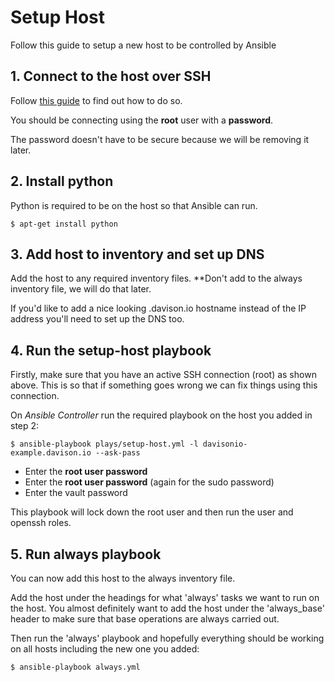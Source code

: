 # Setup Host

Follow this guide to setup a new host to be controlled by Ansible

## 1. Connect to the host over SSH

Follow [this guide](https://www.digitalocean.com/community/tutorials/how-to-connect-to-your-droplet-with-ssh) to find out how to do so.

You should be connecting using the **root** user with a **password**.

The password doesn't have to be secure because we will be removing it later.

## 2. Install python

Python is required to be on the host so that Ansible can run.

``
$ apt-get install python
``

## 3. Add host to inventory and set up DNS

Add the host to any required inventory files.
**Don't add to the always inventory file, we will do that later.

If you'd like to add a nice looking .davison.io hostname instead of the IP address you'll need to set up the DNS too.

## 4. Run the setup-host playbook

Firstly, make sure that you have an active SSH connection (root) as shown above. This is so that if something goes wrong we can fix things using this connection.

On *Ansible Controller* run the required playbook on the host you added in step 2:

```
$ ansible-playbook plays/setup-host.yml -l davisonio-example.davison.io --ask-pass
```
- Enter the **root user password**
- Enter the **root user password** (again for the sudo password)
- Enter the vault password

This playbook will lock down the root user and then run the user and openssh roles.

## 5. Run always playbook

You can now add this host to the always inventory file.

Add the host under the headings for what 'always' tasks we want to run on the host. You almost definitely want to add the host under the 'always_base' header to make sure that base operations are always carried out.

Then run the 'always' playbook and hopefully everything should be working on all hosts including the new one you added:
```
$ ansible-playbook always.yml
```
